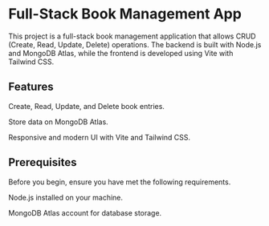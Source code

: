 # Full-Stack Book Management App

This project is a full-stack book management application that allows CRUD (Create, Read, Update, Delete) operations. The backend is built with Node.js and MongoDB Atlas, while the frontend is developed using Vite with Tailwind CSS.

## **Features**

Create, Read, Update, and Delete book entries.

Store data on MongoDB Atlas.

Responsive and modern UI with Vite and Tailwind CSS.

## **Prerequisites**

Before you begin, ensure you have met the following requirements.

Node.js installed on your machine.

MongoDB Atlas account for database storage.
